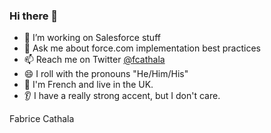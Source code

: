 ### Hi there 👋

- 🔭 I’m working on Salesforce stuff
- 💬 Ask me about force.com implementation best practices
- 📫 Reach me on Twitter [@fcathala](https://twitter.com/fcathala)
- 😄 I roll with the pronouns "He/Him/His"
- 🍷 I'm French and live in the UK.
- 👂 I have a really strong accent, but I don't care.

Fabrice Cathala
